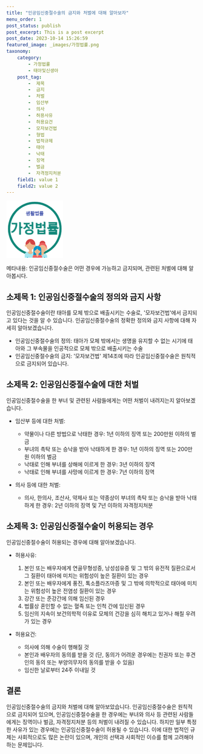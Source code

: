 ```yaml
---
title: "인공임신중절수술의 금지와 처벌에 대해 알아보자"
menu_order: 1
post_status: publish
post_excerpt: This is a post excerpt
post_date: 2023-10-14 15:26:59
featured_image: _images/가정법률.png
taxonomy:
    category:
        - 가정법률
        - 태아및신생아
    post_tag:
        -  제목
        -  금지
        -  처벌
        -  임산부
        -  의사
        -  허용사유
        -  허용요건
        -  모자보건법
        -  형법
        -  법적규제
        -  태아
        -  낙태
        -  징역
        -  벌금
        -  자격정지처분
    field1: value 1
    field2: value 2
---
```


![가정법률](/_images/가정법률.png)

메타내용: 인공임신중절수술은 어떤 경우에 가능하고 금지되며, 관련된 처벌에 대해 알아봅시다.

## 소제목 1: 인공임신중절수술의 정의와 금지 사항

인공임신중절수술이란 태아를 모체 밖으로 배출시키는 수술로, '모자보건법'에서 금지되고 있다는 것을 알 수 있습니다. 인공임신중절수술의 정확한 정의와 금지 사항에 대해 자세히 알아보겠습니다.

- 인공임신중절수술의 정의: 태아가 모체 밖에서는 생명을 유지할 수 없는 시기에 태아와 그 부속물을 인공적으로 모체 밖으로 배출시키는 수술
- 인공임신중절수술의 금지: '모자보건법' 제14조에 따라 인공임신중절수술은 원칙적으로 금지되어 있습니다.

## 소제목 2: 인공임신중절수술에 대한 처벌

인공임신중절수술을 한 부녀 및 관련된 사람들에게는 어떤 처벌이 내려지는지 알아보겠습니다. 

- 임산부 등에 대한 처벌:
  - 약물이나 다른 방법으로 낙태한 경우: 1년 이하의 징역 또는 200만원 이하의 벌금
  - 부녀의 촉탁 또는 승낙을 받아 낙태하게 한 경우: 1년 이하의 징역 또는 200만원 이하의 벌금
  - 낙태로 인해 부녀를 상해에 이르게 한 경우: 3년 이하의 징역
  - 낙태로 인해 부녀를 사망에 이르게 한 경우: 7년 이하의 징역

- 의사 등에 대한 처벌:
  - 의사, 한의사, 조산사, 약제사 또는 약종상이 부녀의 촉탁 또는 승낙을 받아 낙태하게 한 경우: 2년 이하의 징역 및 7년 이하의 자격정지처분

## 소제목 3: 인공임신중절수술이 허용되는 경우

인공임신중절수술이 허용되는 경우에 대해 알아보겠습니다.

- 허용사유:
  1. 본인 또는 배우자에게 연골무형성증, 낭성섬유증 및 그 밖의 유전적 질환으로서 그 질환이 태아에 미치는 위험성이 높은 질환이 있는 경우
  2. 본인 또는 배우자에게 풍진, 톡소플라즈마증 및 그 밖에 의학적으로 태아에 미치는 위험성이 높은 전염성 질환이 있는 경우
  3. 강간 또는 준강간에 의해 임신된 경우
  4. 법률상 혼인할 수 없는 혈족 또는 인척 간에 임신된 경우
  5. 임신의 지속이 보건의학적 이유로 모체의 건강을 심히 해치고 있거나 해칠 우려가 있는 경우

- 허용요건:
  - 의사에 의해 수술이 행해질 것
  - 본인과 배우자의 동의를 받을 것 (단, 동의가 어려운 경우에는 친권자 또는 후견인의 동의 또는 부양의무자의 동의를 받을 수 있음)
  - 임신한 날로부터 24주 이내일 것

## 결론

인공임신중절수술의 금지와 처벌에 대해 알아보았습니다. 인공임신중절수술은 원칙적으로 금지되어 있으며, 인공임신중절수술을 한 경우에는 부녀와 의사 등 관련된 사람들에게는 징역이나 벌금, 자격정지처분 등의 처벌이 내려질 수 있습니다. 하지만 일부 특정한 사유가 있는 경우에는 인공임신중절수술이 허용될 수 있습니다. 이에 대한 법적인 규제는 사회적으로도 많은 논란이 있으며, 개인의 선택과 사회적인 이슈를 함께 고려해야하는 문제입니다.

